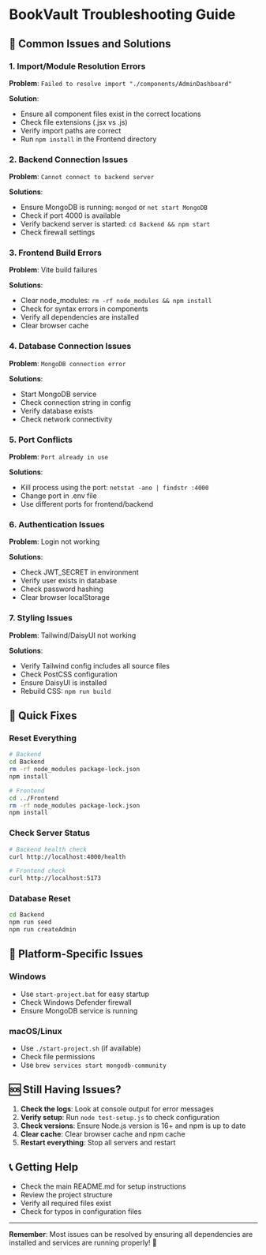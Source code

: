 # BookVault Troubleshooting Guide

## 🚨 Common Issues and Solutions

### 1. Import/Module Resolution Errors

**Problem**: `Failed to resolve import "./components/AdminDashboard"`

**Solution**: 
- Ensure all component files exist in the correct locations
- Check file extensions (.jsx vs .js)
- Verify import paths are correct
- Run `npm install` in the Frontend directory

### 2. Backend Connection Issues

**Problem**: `Cannot connect to backend server`

**Solutions**:
- Ensure MongoDB is running: `mongod` or `net start MongoDB`
- Check if port 4000 is available
- Verify backend server is started: `cd Backend && npm start`
- Check firewall settings

### 3. Frontend Build Errors

**Problem**: Vite build failures

**Solutions**:
- Clear node_modules: `rm -rf node_modules && npm install`
- Check for syntax errors in components
- Verify all dependencies are installed
- Clear browser cache

### 4. Database Connection Issues

**Problem**: `MongoDB connection error`

**Solutions**:
- Start MongoDB service
- Check connection string in config
- Verify database exists
- Check network connectivity

### 5. Port Conflicts

**Problem**: `Port already in use`

**Solutions**:
- Kill process using the port: `netstat -ano | findstr :4000`
- Change port in .env file
- Use different ports for frontend/backend

### 6. Authentication Issues

**Problem**: Login not working

**Solutions**:
- Check JWT_SECRET in environment
- Verify user exists in database
- Check password hashing
- Clear browser localStorage

### 7. Styling Issues

**Problem**: Tailwind/DaisyUI not working

**Solutions**:
- Verify Tailwind config includes all source files
- Check PostCSS configuration
- Ensure DaisyUI is installed
- Rebuild CSS: `npm run build`

## 🔧 Quick Fixes

### Reset Everything
```bash
# Backend
cd Backend
rm -rf node_modules package-lock.json
npm install

# Frontend
cd ../Frontend
rm -rf node_modules package-lock.json
npm install
```

### Check Server Status
```bash
# Backend health check
curl http://localhost:4000/health

# Frontend check
curl http://localhost:5173
```

### Database Reset
```bash
cd Backend
npm run seed
npm run createAdmin
```

## 📱 Platform-Specific Issues

### Windows
- Use `start-project.bat` for easy startup
- Check Windows Defender firewall
- Ensure MongoDB service is running

### macOS/Linux
- Use `./start-project.sh` (if available)
- Check file permissions
- Use `brew services start mongodb-community`

## 🆘 Still Having Issues?

1. **Check the logs**: Look at console output for error messages
2. **Verify setup**: Run `node test-setup.js` to check configuration
3. **Check versions**: Ensure Node.js version is 16+ and npm is up to date
4. **Clear cache**: Clear browser cache and npm cache
5. **Restart everything**: Stop all servers and restart

## 📞 Getting Help

- Check the main README.md for setup instructions
- Review the project structure
- Verify all required files exist
- Check for typos in configuration files

---

**Remember**: Most issues can be resolved by ensuring all dependencies are installed and services are running properly! 🚀
